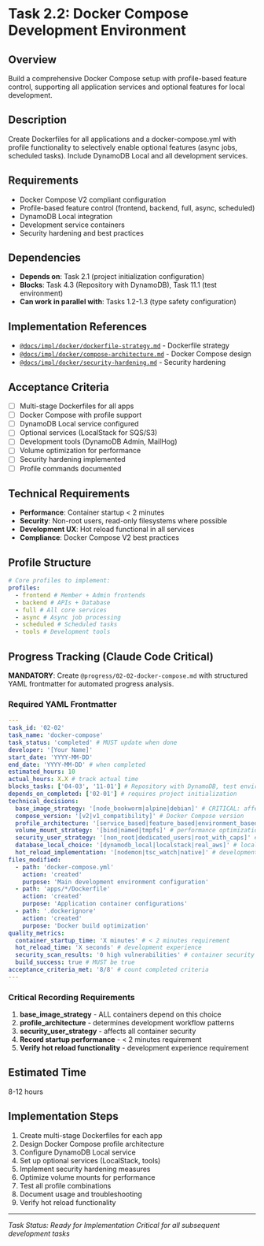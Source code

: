 # Task 2.2: Docker Compose Development Environment

## Overview

Build a comprehensive Docker Compose setup with profile-based feature control, supporting all application services and optional features for local development.

## Description

Create Dockerfiles for all applications and a docker-compose.yml with profile functionality to selectively enable optional features (async jobs, scheduled tasks). Include DynamoDB Local and all development services.

## Requirements

- Docker Compose V2 compliant configuration
- Profile-based feature control (frontend, backend, full, async, scheduled)
- DynamoDB Local integration
- Development service containers
- Security hardening and best practices

## Dependencies

- **Depends on**: Task 2.1 (project initialization configuration)
- **Blocks**: Task 4.3 (Repository with DynamoDB), Task 11.1 (test environment)
- **Can work in parallel with**: Tasks 1.2-1.3 (type safety configuration)

## Implementation References

- [`@docs/impl/docker/dockerfile-strategy.md`](../docs/impl/docker/dockerfile-strategy.md) - Dockerfile strategy
- [`@docs/impl/docker/compose-architecture.md`](../docs/impl/docker/compose-architecture.md) - Docker Compose design
- [`@docs/impl/docker/security-hardening.md`](../docs/impl/docker/security-hardening.md) - Security hardening

## Acceptance Criteria

- [ ] Multi-stage Dockerfiles for all apps
- [ ] Docker Compose with profile support
- [ ] DynamoDB Local service configured
- [ ] Optional services (LocalStack for SQS/S3)
- [ ] Development tools (DynamoDB Admin, MailHog)
- [ ] Volume optimization for performance
- [ ] Security hardening implemented
- [ ] Profile commands documented

## Technical Requirements

- **Performance**: Container startup < 2 minutes
- **Security**: Non-root users, read-only filesystems where possible
- **Development UX**: Hot reload functional in all services
- **Compliance**: Docker Compose V2 best practices

## Profile Structure

```yaml
# Core profiles to implement:
profiles:
  - frontend # Member + Admin frontends
  - backend # APIs + Database
  - full # All core services
  - async # Async job processing
  - scheduled # Scheduled tasks
  - tools # Development tools
```

## Progress Tracking (Claude Code Critical)

**MANDATORY**: Create `@progress/02-02-docker-compose.md` with structured YAML frontmatter for automated progress analysis.

### Required YAML Frontmatter

```yaml
---
task_id: '02-02'
task_name: 'docker-compose'
task_status: 'completed' # MUST update when done
developer: '[Your Name]'
start_date: 'YYYY-MM-DD'
end_date: 'YYYY-MM-DD' # when completed
estimated_hours: 10
actual_hours: X.X # track actual time
blocks_tasks: ['04-03', '11-01'] # Repository with DynamoDB, test environment
depends_on_completed: ['02-01'] # requires project initialization
technical_decisions:
  base_image_strategy: '[node_bookworm|alpine|debian]' # CRITICAL: affects all containers
  compose_version: '[v2|v1_compatibility]' # Docker Compose version
  profile_architecture: '[service_based|feature_based|environment_based]' # service organization
  volume_mount_strategy: '[bind|named|tmpfs]' # performance optimization
  security_user_strategy: '[non_root|dedicated_users|root_with_caps]' # container security
  database_local_choice: '[dynamodb_local|localstack|real_aws]' # local development DB
  hot_reload_implementation: '[nodemon|tsc_watch|native]' # development experience
files_modified:
  - path: 'docker-compose.yml'
    action: 'created'
    purpose: 'Main development environment configuration'
  - path: 'apps/*/Dockerfile'
    action: 'created'
    purpose: 'Application container configurations'
  - path: '.dockerignore'
    action: 'created'
    purpose: 'Docker build optimization'
quality_metrics:
  container_startup_time: 'X minutes' # < 2 minutes requirement
  hot_reload_time: 'X seconds' # development experience
  security_scan_results: '0 high vulnerabilities' # container security
  build_success: true # MUST be true
acceptance_criteria_met: '8/8' # count completed criteria
---
```

### Critical Recording Requirements

1. **base_image_strategy** - ALL containers depend on this choice
2. **profile_architecture** - determines development workflow patterns
3. **security_user_strategy** - affects all container security
4. **Record startup performance** - < 2 minutes requirement
5. **Verify hot reload functionality** - development experience requirement

## Estimated Time

8-12 hours

## Implementation Steps

1. Create multi-stage Dockerfiles for each app
2. Design Docker Compose profile architecture
3. Configure DynamoDB Local service
4. Set up optional services (LocalStack, tools)
5. Implement security hardening measures
6. Optimize volume mounts for performance
7. Test all profile combinations
8. Document usage and troubleshooting
9. Verify hot reload functionality

---

_Task Status: Ready for Implementation_
_Critical for all subsequent development tasks_

